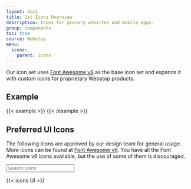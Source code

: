 ```yaml
---
layout: docs
title: 1st Icons Overview
description: Icons for grocery websites and mobile apps.
group: components
toc: true
source: Webstop
menu:
  icons:
    parent: Icons
---
```


Our icon set uses [Font Awesome v6](https://fontawesome.com/v6.0/icons) as the base icon set 
and expands it with custom icons for proprietary Webstop products.

## Example

{{< example >}}
<i class="fa-duotone fa-bug"></i>
{{< /example >}}

## Preferred UI Icons

The following icons are approved by our design team for general usage. More icons 
can be found at [Font Awesome v6](https://fontawesome.com/v6.0/icons). You have 
all the Font Awesome v6 icons available, but the use of some of them is discouraged.

<div class="mb-4">
  <input type="text" class="form-control" data-filter-search data-filter-selector=".wsg-icon" placeholder="Search Icons">
</div>

{{< icons UI >}} 

